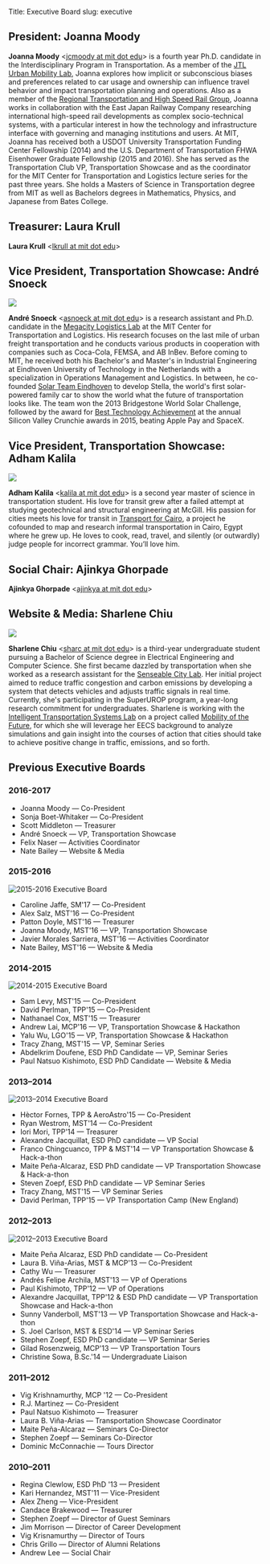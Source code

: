 Title: Executive Board
slug: executive


## President: Joanna Moody

**Joanna Moody** <[jcmoody at mit dot edu](mailto:jcmoody@MIT.EDU)> is a fourth year Ph.D. candidate in the Interdisciplinary Program in Transportation. As a member of the <a href="https://mobility.mit.edu" target="_blank">JTL Urban Mobility Lab</a>, Joanna explores how implicit or subconscious biases and preferences related to car usage and ownership can influence travel behavior and impact transportation planning and operations. Also as a member of the <a href="http://web.mit.edu/hsr-group/" target="_blank">Regional Transportation and High Speed Rail Group</a>, Joanna works in collaboration with the East Japan Railway Company researching international high-speed rail developments as complex socio-technical systems, with a particular interest in how the technology and infrastructure interface with governing and managing institutions and users. At MIT, Joanna has received both a USDOT University Transportation Funding Center Fellowship (2014) and the U.S. Department of Transportation FHWA Eisenhower Graduate Fellowship (2015 and 2016). She has served as the Transportation Club VP, Transportation Showcase and as the coordinator for the MIT Center for Transportation and Logistics lecture series for the past three years. She holds a Masters of Science in Transportation degree from MIT as well as Bachelors degrees in Mathematics, Physics, and Japanese from Bates College.

## Treasurer: Laura Krull

**Laura Krull** <[lkrull at mit dot edu](mailto:lkrull@MIT.EDU)>

## Vice President, Transportation Showcase: André Snoeck
<img class="exec_pic" src="/image/board/17-18/Andre_Snoeck.jpg">

**André Snoeck** <[asnoeck at mit dot edu](mailto:asnoeck@MIT.EDU)> is a research assistant and Ph.D. candidate in the <a href="http://megacitylab.mit.edu" target="_blank">Megacity Logistics Lab</a> at the MIT Center for Transportation and Logistics. His research focuses on the last mile of urban freight transportation and he conducts various products in cooperation with companies such as Coca-Cola, FEMSA, and AB InBev. Before coming to MIT, he received both his Bachelor's and Master's in Industrial Engineering at Eindhoven University of Technology in the Netherlands with a specialization in Operations Management and Logistics. In between, he co-founded <a href="http://www.solarteameindhoven.nl/">Solar Team Eindhoven</a> to develop Stella, the world's first solar-powered family car to show the world what the future of transportation looks like. The team won the 2013 Bridgestone World Solar Challenge, followed by the award for <a href="https://techcrunch.com/events/8th-annual-crunchies-awards/winners/" target="_blank">Best Technology Achievement</a> at the annual Silicon Valley Crunchie awards in 2015, beating Apple Pay and SpaceX.

## Vice President, Transportation Showcase: Adham Kalila
<img class="exec_pic" src="/image/board/17-18/Adham_Kalila.jpeg">

**Adham Kalila** <[kalila at mit dot edu](mailto:kalila@@MIT.EDU)> is a second year master of science in transportation student. His love for transit grew after a failed attempt at studying geotechnical and structural engineering at McGill. His passion for cities meets his love for transit in <a href="http://transportforcairo.com/" target="_blank">Transport for Cairo</a>, a project he cofounded to map and research informal transportation in Cairo, Egypt where he grew up. He loves to cook, read, travel, and silently (or outwardly) judge people for incorrect grammar. You’ll love him. 

## Social Chair: Ajinkya Ghorpade

**Ajinkya Ghorpade** <[ajinkya at mit dot edu](mailto:ajinkya@MIT.EDU)>

## Website & Media: Sharlene Chiu
<img class="exec_pic" src="/image/board/17-18/Sharlene_Chiu.jpg">

**Sharlene Chiu** <[sharc at mit dot edu](mailto:sharc@MIT.EDU)> is a third-year undergraduate student pursuing a Bachelor of Science degree in Electrical Engineering and Computer Science. She first became dazzled by transportation when she worked as a research assistant for the <a href="http://senseable.mit.edu" target="_blank">Senseable City Lab</a>. Her initial project aimed to reduce traffic congestion and carbon emissions by developing a system that detects vehicles and adjusts traffic signals in real time. Currently, she's participating in the SuperUROP program, a year-long research commitment for undergraduates. Sharlene is working with the <a href="https://its.mit.edu" target="_blank">Intelligent Transportation Systems Lab</a> on a project called <a href="https://its.mit.edu/mobility-future" target="_blank">Mobility of the Future</a>, for which she will leverage her EECS background to analyze simulations and gain insight into the courses of action that cities should take to achieve positive change in traffic, emissions, and so forth.

## Previous Executive Boards

### 2016-2017

- Joanna Moody — Co-President
- Sonja Boet-Whitaker — Co-President
- Scott Middleton — Treasurer
- André Snoeck — VP, Transportation Showcase
- Felix Naser — Activities Coordinator
- Nate Bailey — Website & Media

### 2015-2016
![2015-2016 Executive Board](/image/board/2015-2016.jpg)

- Caroline Jaffe, SM'17 — Co-President
- Alex Salz, MST'16 — Co-President
- Patton Doyle, MST'16 — Treasurer
- Joanna Moody, MST'16 — VP, Transportation Showcase
- Javier Morales Sarriera, MST'16 — Activities Coordinator
- Nate Bailey, MST'16 — Website & Media

### 2014-2015
![2014-2015 Executive Board](/image/board/2014-2015.jpg)

- Sam Levy, MST'15 — Co-President
- David Perlman, TPP'15 — Co-President
- Nathanael Cox, MST'15 — Treasurer
- Andrew Lai, MCP'16 — VP, Transportation Showcase & Hackathon
- Yalu Wu, LGO'15 — VP, Transportation Showcase & Hackathon
- Tracy Zhang, MST'15 — VP, Seminar Series
- Abdelkrim Doufene, ESD PhD Candidate — VP, Seminar Series
- Paul Natsuo Kishimoto, ESD PhD Candidate — Website & Media

### 2013–2014
![2013–2014 Executive Board](/image/board/2013-2014.jpg)

- Hèctor Fornes, TPP & AeroAstro'15 — Co-President
- Ryan Westrom, MST'14 — Co-President
- Iori Mori, TPP'14 — Treasurer
- Alexandre Jacquillat, ESD PhD candidate — VP Social
- Franco Chingcuanco, TPP & MST'14 — VP Transportation Showcase & Hack-a-thon
- Maite Peña-Alcaraz, ESD PhD candidate — VP Transportation Showcase & Hack-a-thon
- Steven Zoepf, ESD PhD candidate — VP Seminar Series
- Tracy Zhang, MST'15 — VP Seminar Series
- David Perlman, TPP'15 — VP Transportation Camp (New England)

### 2012–2013
![2012–2013 Executive Board](/image/board/2012-2013.png)

- Maite Peña Alcaraz, ESD PhD candidate — Co-President
- Laura B. Viña-Arias, MST & MCP'13 — Co-President
- Cathy Wu — Treasurer
- Andrés Felipe Archila, MST'13 — VP of Operations
- Paul Kishimoto, TPP'12 — VP of Operations
- Alexandre Jacquillat, TPP'12 & ESD PhD candidate — VP Transportation Showcase and Hack-a-thon
- Sunny Vanderboll, MST'13 — VP Transportation Showcase and Hack-a-thon
- S. Joel Carlson, MST & ESD'14 — VP Seminar Series
- Stephen Zoepf, ESD PhD candidate — VP Seminar Series
- Gilad Rosenzweig, MCP'13 — VP Transportation Tours
- Christine Sowa, B.Sc.'14 — Undergraduate Liaison

### 2011–2012
- Vig Krishnamurthy, MCP '12 — Co-President
- R.J. Martinez — Co-President
- Paul Natsuo Kishimoto — Treasurer
- Laura B. Viña-Arias — Transportation Showcase Coordinator
- Maite Peña-Alcaraz — Seminars Co-Director
- Stephen Zoepf — Seminars Co-Director
- Dominic McConnachie — Tours Director

### 2010–2011
- Regina Clewlow, ESD PhD '13 — President
- Kari Hernandez, MST'11 — Vice-President
- Alex Zheng — Vice-President
- Candace Brakewood — Treasurer
- Stephen Zoepf — Director of Guest Seminars
- Jim Morrison — Director of Career Development
- Vig Krisnamurthy — Director of Tours
- Chris Grillo — Director of Alumni Relations
- Andrew Lee — Social Chair
